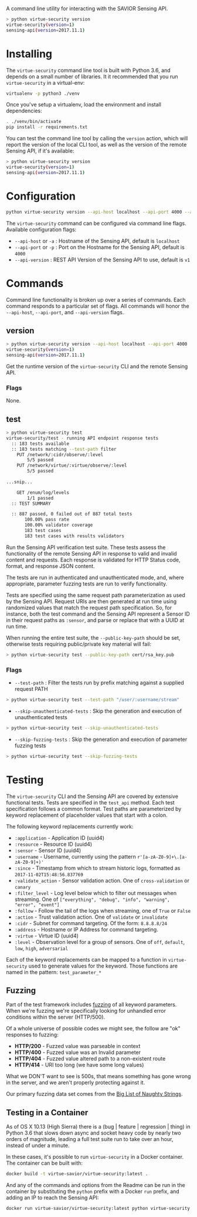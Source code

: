A command line utility for interacting with the SAVIOR Sensing API.

```bash
> python virtue-security version
virtue-security(version=1)
sensing-api(version=2017.11.1)
```

# Installing

The `virtue-security` command line tool is built with Python 3.6, and depends on a small
number of libraries. It it recommended that you run `virtue-security` in a virtual-env:

```bash
virtualenv -p python3 ./venv 
```

Once you've setup a virtualenv, load the environment and install dependencies:

```bash
. ./venv/bin/activate
pip install -r requirements.txt
```

You can test the command line tool by calling the `version` action, which will report
the version of the local CLI tool, as well as the version of the remote Sensing API, if
it's available:

```bash
> python virtue-security version
virtue-security(version=1)
sensing-api(version=2017.11.1)
```

# Configuration

```bash
python virtue-security version --api-host localhost --api-port 4000 --api-version v1
```

The `virtue-security` command can be configured via command line flags. Available
configuration flags:

 - `--api-host` or `-a` : Hostname of the Sensing API, default is `localhost`
 - `--api-port` or `-p` : Port on the Hostname for the Sensing API, default is `4000`
 - `--api-version` : REST API Version of the Sensing API to use, default is `v1`
 
# Commands

Command line functionality is broken up over a series of commands. Each command responds
to a particular set of flags. All commands will honor the `--api-host`, `--api-port`, and
`--api-version` flags.

## version

```bash
> python virtue-security version --api-host localhost --api-port 4000
virtue-security(version=1)
sensing-api(version=2017.11.1)
```

Get the runtime version of the `virtue-security` CLI and the remote Sensing API.

### Flags

None.

## test

```bash
> python virtue-security test
virtue-security/test - running API endpoint response tests
  :: 183 tests available
  :: 183 tests matching --test-path filter
	PUT /network/:cidr/observe/:level
		5/5 passed
	PUT /network/virtue/:virtue/observe/:level
		5/5 passed
		
...snip...

	GET /enum/log/levels
		1/1 passed
  :: TEST SUMMARY

  :: 887 passed, 0 failed out of 887 total tests
       100.00% pass rate
       100.00% validator coverage
       183 test cases
       183 test cases with results validators
```

Run the Sensing API verification test suite. These tests assess the functionality of 
the remote Sensing API in response to valid and invalid content and requests. Each
response is validated for HTTP Status code, format, and response JSON content.

The tests are run in authenticated and unauthenticated mode, and, where appropriate,
parameter fuzzing tests are run to verify functionality.

Tests are specified using the same request path parameterization as used by the Sensing
API. Request URIs are then generated at run time using randomized values that match
the request path specification. So, for instance, both the test command and the Sensing API
represent a Sensor ID in their request paths as `:sensor`, and parse or replace that with
a UUID at run time.

When running the entire test suite, the `--public-key-path` should be set, otherwise
tests requiring public/private key material will fail:

```bash
> python virtue-security test --public-key-path cert/rsa_key.pub
```
### Flags

 - `--test-path` : Filter the tests run by prefix matching against a supplied request PATH

```bash
> python virtue-security test --test-path "/user/:username/stream"
``` 
 
 - `--skip-unauthenticated-tests` : Skip the generation and execution of unauthenticated tests

```bash
> python virtue-security test --skip-unauthenticated-tests
```

 - `--skip-fuzzing-tests` : Skip the generation and execution of parameter fuzzing tests
 
```bash
> python virtue-security test --skip-fuzzing-tests
```

# Testing

The `virtue-security` CLI and the Sensing API are covered by extensive functional tests. Tests
are specified in the `test_api` method. Each test specification follows a common format. Test
paths are parameterized by keyword replacement of placeholder values that start with a colon.

The following keyword replacements currently work:

 - `:application` - Application ID (uuid4)
 - `:resource` - Resource ID (uuid4)
 - `:sensor` - Sensor ID (uuid4)
 - `:username` - Username, currently using the pattern `r'[a-zA-Z0-9]+\.[a-zA-Z0-9]+)'`
 - `:since` - Timestamp from which to stream historic logs, formatted as `2017-11-02T15:48:56.837769`
 - `:validate_action` - Sensor validation action. One of `cross-validation` or `canary`
 - `:filter_level` - Log level below which to filter out messages when streaming. One of `["everything", "debug", "info", "warning", "error", "event"]`
 - `:follow` - Follow the tail of the logs when streaming, one of `True` or `False`
 - `:action` - Trust validation action. One of `validate` or `invalidate`
 - `:cidr` - Subnet for command targeting. Of the form: `8.8.8.8/24`
 - `:address` - Hostname or IP Address for command targeting.  
 - `:virtue` - Virtue ID (uuid4)
 - `:level` - Observation level for a group of sensors. One of `off`, `default`, `low`, `high`, `adversarial`
 
Each of the keyword replacements can be mapped to a function in `virtue-security` used to
generate values for the keyword. Those functions are named in the pattern: `test_parameter_*`

## Fuzzing

Part of the test framework includes [fuzzing](https://en.wikipedia.org/wiki/Fuzzing) of all keyword parameters. When we're fuzzing we're
specifically looking for unhandled error conditions within the server (HTTP/500).

Of a whole universe of possible codes we might see, the follow are "ok" responses to fuzzing:
            
 - **HTTP/200** - Fuzzed value was parseable in context
 - **HTTP/400** - Fuzzed value was an Invalid parameter
 - **HTTP/404** - Fuzzed value altered path to a non-existent route
 - **HTTP/414** - URI too long (we have some long values)

What we DON'T want to see is 500s, that means something has gone wrong in the server, and we 
aren't properly protecting against it.

Our primary fuzzing data set comes from the [Big List of Naughty Strings](https://github.com/minimaxir/big-list-of-naughty-strings).

## Testing in a Container

As of OS X 10.13 (High Sierra) there is a (bug | feature | regression | thing) in Python 3.6 that slows down
async and socket heavy code by nearly two orders of magnitude, leading a full test suite run to take over an
hour, instead of under a minute. 

In these cases, it's possible to run `virtue-security` in a Docker container. The container can be built with:

```bash
docker build -t virtue-savior/virtue-security:latest .
``` 

And any of the commands and options from the Readme can be run in the container by substituting the `python`
prefix with a Docker `run` prefix, and adding an IP to reach the Sensing API:

```bash
docker run virtue-savior/virtue-security:latest python virtue-security test --public-key-path ./cert/rsa_key.pub --api-host 172.20.12.49
```